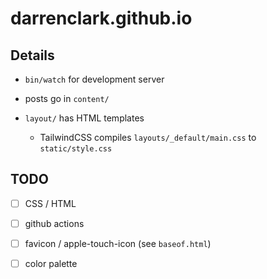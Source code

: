 # darrenclark.github.io

## Details

- `bin/watch` for development server

- posts go in `content/`

- `layout/` has HTML templates
  - TailwindCSS compiles `layouts/_default/main.css` to `static/style.css`

## TODO

- [ ] CSS / HTML
- [ ] github actions
- [ ] favicon / apple-touch-icon (see `baseof.html`)
- [ ] color palette

